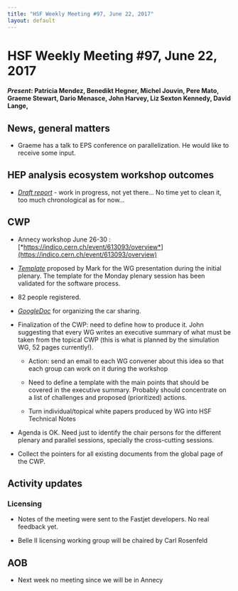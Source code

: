 ```yaml
---
title: "HSF Weekly Meeting #97, June 22, 2017"
layout: default
---
```


# HSF Weekly Meeting #97, June 22, 2017

#### *Present*: Patricia Mendez, Benedikt Hegner, Michel Jouvin, Pere Mato, Graeme Stewart, Dario Menasce, John Harvey, Liz Sexton Kennedy, David Lange,

## News, general matters

-   Graeme has a talk to EPS conference on parallelization. He would like to receive some input.

## HEP analysis ecosystem workshop outcomes

-   [*Draft report*](https://docs.google.com/document/d/1938v-JKE-trfJeJOzE1eTfztXjz7JecSTxSSHKKwq_A/edit?usp=sharing) - work in progress, not yet there… No time yet to clean it, too much chronological as for now…

## CWP

-   Annecy workshop June 26-30 : [*https://indico.cern.ch/event/613093/overview*](https://indico.cern.ch/event/613093/overview)

-   [*Template*](https://docs.google.com/presentation/d/1STs_EVW7wmPhMG0qaqmygF6uFUgc07qA-Wm220rtMl8/edit#slide=id.g22da0d6011_0_0) proposed by Mark for the WG presentation during the initial plenary. The template for the Monday plenary session has been validated for the software process.

-   82 people registered.

-   [*GoogleDoc*](https://docs.google.com/document/d/1Ffs-W_vkwitzkn1YfY5pc7TYn-WqU42rZe3JohI7qkM/edit) for organizing the car sharing.

-   Finalization of the CWP: need to define how to produce it. John suggesting that every WG writes an executive summary of what must be taken from the topical CWP (this is what is planned by the simulation WG, 52 pages currently!).

    -   Action: send an email to each WG convener about this idea so that each group can work on it during the workshop

    -   Need to define a template with the main points that should be covered in the executive summary. Probably should concentrate on a list of challenges and proposed (prioritized) actions.

    -   Turn individual/topical white papers produced by WG into HSF Technical Notes

-   Agenda is OK. Need just to identify the chair persons for the different plenary and parallel sessions, specially the cross-cutting sessions.

-   Collect the pointers for all existing documents from the global page of the CWP.

## Activity updates

### Licensing

-   Notes of the meeting were sent to the Fastjet developers. No real feedback yet.

-   Belle II licensing working group will be chaired by Carl Rosenfeld

## AOB

-   Next week no meeting since we will be in Annecy


